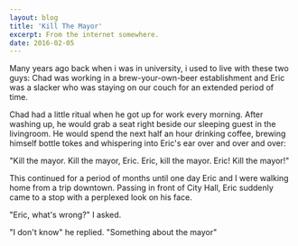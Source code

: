 ```yaml
---
layout: blog
title: 'Kill The Mayor'
excerpt: From the internet somewhere.
date: 2016-02-05
---
```

Many years ago back when i was in university, i used to live with these two guys: Chad was working in a brew-your-own-beer establishment and Eric was a slacker who was staying on our couch for an extended period of time.  
  
Chad had a little ritual when he got up for work every morning. After washing up, he would grab a seat right beside our sleeping guest in the livingroom. He would spend the next half an hour drinking coffee, brewing himself bottle tokes and whispering into Eric's ear over and over and over:  
  
"Kill the mayor. Kill the mayor, Eric. Eric, kill the mayor. Eric! Kill the mayor!"  
  
This continued for a period of months until one day Eric and I were walking home from a trip downtown. Passing in front of City Hall, Eric suddenly came to a stop with a perplexed look on his face.  
  
"Eric, what's wrong?" I asked.  
  
"I don't know" he replied. "Something about the mayor"  
